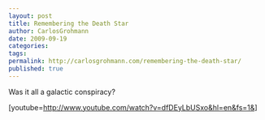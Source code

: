 ```yaml
---
layout: post
title: Remembering the Death Star
author: CarlosGrohmann
date: 2009-09-19
categories: 
tags: 
permalink: http://carlosgrohmann.com/remembering-the-death-star/
published: true
---
```



Was it all a galactic conspiracy?  

  

[youtube=http://www.youtube.com/watch?v=dfDEyLbUSxo&hl=en&fs=1&]
